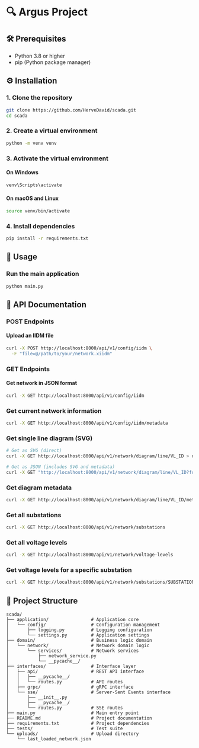 # 🔍 Argus Project

## 🛠️ Prerequisites
- Python 3.8 or higher
- pip (Python package manager)

## ⚙️ Installation

### 1. Clone the repository
```bash
git clone https://github.com/HerveDavid/scada.git
cd scada
```

### 2. Create a virtual environment
```bash
python -m venv venv
```

### 3. Activate the virtual environment

#### On Windows
```bash
venv\Scripts\activate
```

#### On macOS and Linux
```bash
source venv/bin/activate
```

### 4. Install dependencies
```bash
pip install -r requirements.txt
```

## 🚀 Usage

### Run the main application
```bash
python main.py
```
## 📡 API Documentation

### POST Endpoints

#### Upload an IIDM file
```bash
curl -X POST http://localhost:8000/api/v1/config/iidm \
  -F "file=@/path/to/your/network.xiidm"
```

### GET Endpoints

#### Get network in JSON format
```bash
curl -X GET http://localhost:8000/api/v1/config/iidm
```

### Get current network information
```bash
curl -X GET http://localhost:8000/api/v1/config/iidm/metadata
```

### Get single line diagram (SVG)
```bash
# Get as SVG (direct)
curl -X GET http://localhost:8000/api/v1/network/diagram/line/VL_ID > diagram.svg

# Get as JSON (includes SVG and metadata)
curl -X GET "http://localhost:8000/api/v1/network/diagram/line/VL_ID?format=json"
```

### Get diagram metadata
```bash
curl -X GET http://localhost:8000/api/v1/network/diagram/line/VL_ID/metadata
```

### Get all substations
```bash
curl -X GET http://localhost:8000/api/v1/network/substations
```

### Get all voltage levels
```bash
curl -X GET http://localhost:8000/api/v1/network/voltage-levels
```

### Get voltage levels for a specific substation
```bash
curl -X GET http://localhost:8000/api/v1/network/substations/SUBSTATION_ID/voltage-levels
```

## 📁 Project Structure
```
scada/
├── application/                # Application core
│   └── config/                 # Configuration management
│       ├── logging.py          # Logging configuration
│       └── settings.py         # Application settings
├── domain/                     # Business logic domain
│   └── network/                # Network domain logic
│       └── services/           # Network services
│           ├── network_service.py
│           └── __pycache__/
├── interfaces/                 # Interface layer
│   ├── api/                    # REST API interface
│   │   ├── __pycache__/
│   │   └── routes.py           # API routes
│   ├── grpc/                   # gRPC interface
│   └── sse/                    # Server-Sent Events interface
│       ├── __init__.py
│       ├── __pycache__/
│       └── routes.py           # SSE routes
├── main.py                     # Main entry point
├── README.md                   # Project documentation
├── requirements.txt            # Project dependencies
├── tests/                      # Test suite
└── uploads/                    # Upload directory
    └── last_loaded_network.json
```

